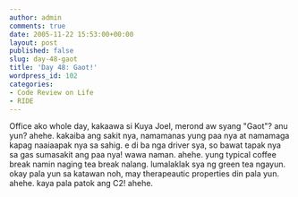 ```yaml
---
author: admin
comments: true
date: 2005-11-22 15:53:00+00:00
layout: post
published: false
slug: day-48-gaot
title: 'Day 48: Gaot!'
wordpress_id: 102
categories:
- Code Review on Life
- RIDE
---
```


Office ako whole day, kakaawa si Kuya Joel, merond aw syang "Gaot"? anu yun? ahehe. kakaiba ang sakit nya, namamanas yung paa nya at namamaga kapag naaiaapak nya sa sahig. e di ba nga driver sya, so bawat tapak nya sa gas sumasakit ang paa nya! wawa naman. ahehe. yung typical coffee break namin naging tea break nalang. lumalaklak sya ng green tea ngayun. okay pala yun sa katawan noh, may therapeautic properties din pala yun. ahehe. kaya pala patok ang C2! ahehe.
